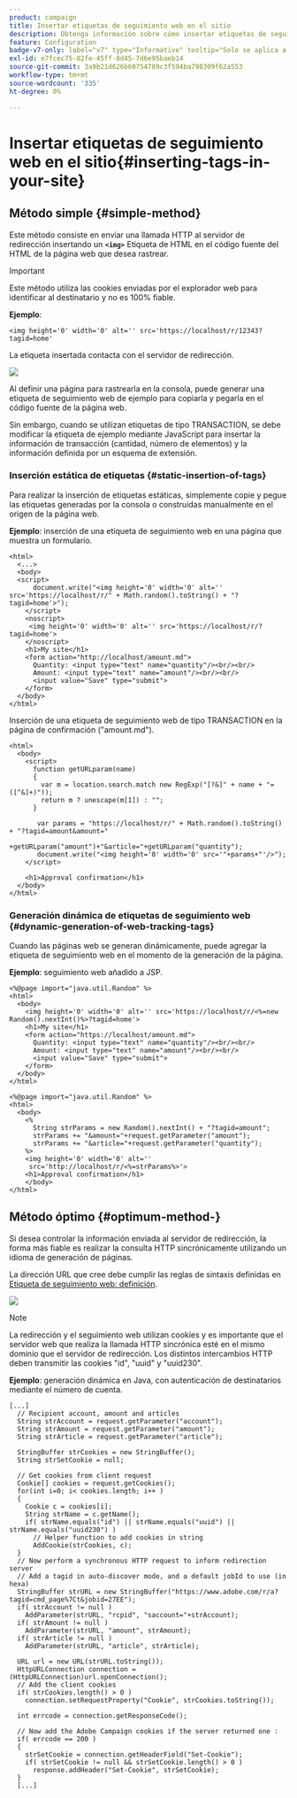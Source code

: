 ```yaml
---
product: campaign
title: Insertar etiquetas de seguimiento web en el sitio
description: Obtenga información sobre cómo insertar etiquetas de seguimiento web en el sitio
feature: Configuration
badge-v7-only: label="v7" type="Informative" tooltip="Solo se aplica a Campaign Classic v7"
exl-id: e7fcec75-82fe-45ff-8d45-7d6e95baeb14
source-git-commit: 3a9b21d626b60754789c3f594ba798309f62a553
workflow-type: tm+mt
source-wordcount: '335'
ht-degree: 0%

---
```


# Insertar etiquetas de seguimiento web en el sitio{#inserting-tags-in-your-site}

## Método simple {#simple-method}

Este método consiste en enviar una llamada HTTP al servidor de redirección insertando un **`<img>`** Etiqueta de HTML en el código fuente del HTML de la página web que desea rastrear.

>[!IMPORTANT]
>
>Este método utiliza las cookies enviadas por el explorador web para identificar al destinatario y no es 100% fiable.

**Ejemplo**:

```
<img height='0' width='0' alt='' src='https://localhost/r/12343?tagid=home'
```

La etiqueta insertada contacta con el servidor de redirección.

![](assets/d_ncs_integration_webtracking_structure2.png)

Al definir una página para rastrearla en la consola, puede generar una etiqueta de seguimiento web de ejemplo para copiarla y pegarla en el código fuente de la página web.

Sin embargo, cuando se utilizan etiquetas de tipo TRANSACTION, se debe modificar la etiqueta de ejemplo mediante JavaScript para insertar la información de transacción (cantidad, número de elementos) y la información definida por un esquema de extensión.

### Inserción estática de etiquetas {#static-insertion-of-tags}

Para realizar la inserción de etiquetas estáticas, simplemente copie y pegue las etiquetas generadas por la consola o construidas manualmente en el origen de la página web.

**Ejemplo**: inserción de una etiqueta de seguimiento web en una página que muestra un formulario.

```
<html>
  <...>
  <body>
  <script>
      document.write("<img height='0' width='0' alt='' src='https://localhost/r/" + Math.random().toString() + "?tagid=home'>");
    </script>
    <noscript>
     <img height='0' width='0' alt='' src='https://localhost/r/?tagid=home'>
    </noscript>
    <h1>My site</h1>
    <form action="http://localhost/amount.md">
      Quantity: <input type="text" name="quantity"/><br/><br/>
      Amount: <input type="text" name="amount"/><br/><br/>
      <input value="Save" type="submit">
    </form>
  </body>
</html>
```

Inserción de una etiqueta de seguimiento web de tipo TRANSACTION en la página de confirmación (&quot;amount.md&quot;).

```
<html>
  <body>
    <script>
      function getURLparam(name) 
      {
        var m = location.search.match new RegExp("[?&]" + name + "=([^&]+)"));
        return m ? unescape(m[1]) : "";
      }
 
       var params = "https://localhost/r/" + Math.random().toString() + "?tagid=amount&amount="
                      +getURLparam("amount")+"&article="+getURLparam("quantity");
       document.write("<img height='0' width='0' src='"+params+"'/>");
    </script>

    <h1>Approval confirmation</h1>
  </body>
</html>
```

### Generación dinámica de etiquetas de seguimiento web {#dynamic-generation-of-web-tracking-tags}

Cuando las páginas web se generan dinámicamente, puede agregar la etiqueta de seguimiento web en el momento de la generación de la página.

**Ejemplo**: seguimiento web añadido a JSP.

```
<%@page import="java.util.Random" %>
<html>
  <body>
    <img height='0' width='0' alt='' src='https://localhost/r/<%=new Random().nextInt()%>?tagid=home'>
    <h1>My site</h1>
    <form action="https://localhost/amount.md">
      Quantity: <input type="text" name="quantity"/><br/><br/>
      Amount: <input type="text" name="amount"/><br/><br/>
      <input value="Save" type="submit">
    </form>
  </body>
</html>
```

```
<%@page import="java.util.Random" %>
<html>
  <body>
    <%  
      String strParams = new Random().nextInt() + "?tagid=amount";
      strParams += "&amount="+request.getParameter("amount");
      strParams += "&article="+request.getParameter("quantity");
    %>
    <img height='0' width='0' alt=''
     src='http://localhost/r/<%=strParams%>'>
    <h1>Approval confirmation</h1>
    </body>
</html>
```

## Método óptimo {#optimum-method-}

Si desea controlar la información enviada al servidor de redirección, la forma más fiable es realizar la consulta HTTP sincrónicamente utilizando un idioma de generación de páginas.

La dirección URL que cree debe cumplir las reglas de sintaxis definidas en [Etiqueta de seguimiento web: definición](../../configuration/using/web-tracking-tag--definition.md).

![](assets/d_ncs_integration_webtracking_structure3.png)

>[!NOTE]
>
>La redirección y el seguimiento web utilizan cookies y es importante que el servidor web que realiza la llamada HTTP sincrónica esté en el mismo dominio que el servidor de redirección. Los distintos intercambios HTTP deben transmitir las cookies &quot;id&quot;, &quot;uuid&quot; y &quot;uuid230&quot;.

**Ejemplo**: generación dinámica en Java, con autenticación de destinatarios mediante el número de cuenta.

```
[...]
  // Recipient account, amount and articles
  String strAccount = request.getParameter("account");
  String strAmount = request.getParameter("amount");
  String strArticle = request.getParameter("article");

  StringBuffer strCookies = new StringBuffer();
  String strSetCookie = null;

  // Get cookies from client request
  Cookie[] cookies = request.getCookies();
  for(int i=0; i< cookies.length; i++ )
  {
    Cookie c = cookies[i];
    String strName = c.getName();
    if( strName.equals("id") || strName.equals("uuid") || strName.equals("uuid230") )
      // Helper function to add cookies in string
      AddCookie(strCookies, c);
  }
  // Now perform a synchronous HTTP request to inform redirection server
  // Add a tagid in auto-discover mode, and a default jobId to use (in hexa)
  StringBuffer strURL = new StringBuffer("https://www.adobe.com/r/a?tagid=cmd_page%7Ct&jobid=27EE");
  if( strAccount != null )
    AddParameter(strURL, "rcpid", "saccount="+strAccount);
  if( strAmount != null )
    AddParameter(strURL, "amount", strAmount);
  if( strArticle != null )
    AddParameter(strURL, "article", strArticle);
  
  URL url = new URL(strURL.toString());
  HttpURLConnection connection = (HttpURLConnection)url.openConnection();
  // Add the client cookies
  if( strCookies.length() > 0 )
    connection.setRequestProperty("Cookie", strCookies.toString());

  int errcode = connection.getResponseCode();

  // Now add the Adobe Campaign cookies if the server returned one :
  if( errcode == 200 )
  {
    strSetCookie = connection.getHeaderField("Set-Cookie");
    if( strSetCookie != null && strSetCookie.length() > 0 )
      response.addHeader("Set-Cookie", strSetCookie);
  }
  [...]
```
